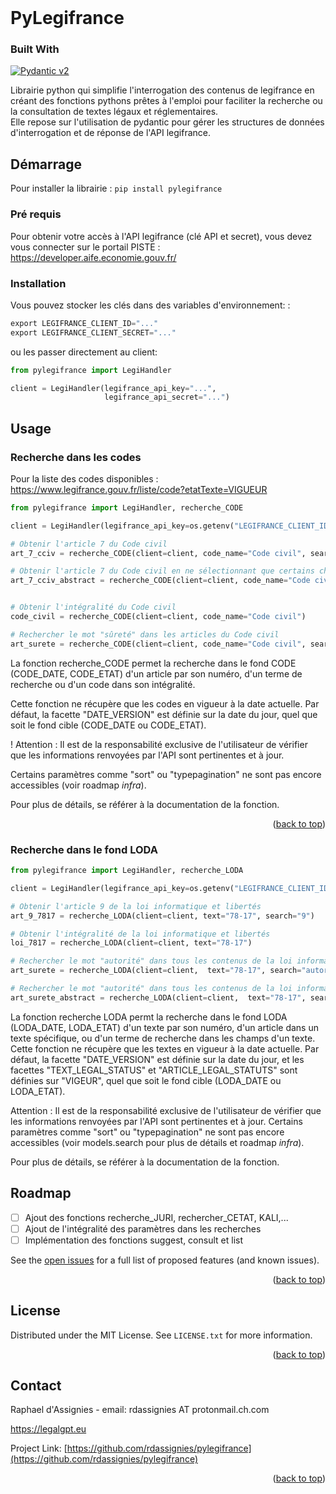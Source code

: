 <!-- PROJECT SHIELDS -->
<!--
*** I'm using markdown "reference style" links for readability.
*** Reference links are enclosed in brackets [ ] instead of parentheses ( ).
*** See the bottom of this document for the declaration of the reference variables
*** for contributors-url, forks-url, etc. This is an optional, concise syntax you may use.
*** https://www.markdownguide.org/basic-syntax/#reference-style-links

[![Contributors][contributors-shield]][contributors-url]
[![Forks][forks-shield]][forks-url]
[![Stargazers][stars-shield]][stars-url]
[![Issues][issues-shield]][issues-url]
[![MIT License][license-shield]][license-url]
[![LinkedIn][linkedin-shield]][linkedin-url]

-->

<br />
  <!--<div align="center">
 <a href="https://github.com/rdassignies/pylegifrance">
    <img src="images/logo.png" alt="Logo" width="80" height="80">
  </a> -->

<!-- <h3 align="center">pylegifrance</h3>

  <p align="center">
    project_description
    <br />
    <a href="https://github.com/rdassignies/pylegifrance/docs"><strong>Documentation  »</strong></a>
    <br />
    <br />
    <a href="https://github.com/rdassignies/pylegifrance">View Demo</a>
    ·
    <a href="https://github.com/rdassignies/pylegifrance/issues">Report Bug</a>
    ·
    <a href="https://github.com/rdassignies/pylegifrance/issues">Request Feature</a>
  </p>
</div> -->
<!-- TABLE OF CONTENTS 

<details>
  <summary>Table of Contents</summary>
  <ol>
    <li>
      <a href="#about-the-project">About The Project</a>
      <ul>
        <li><a href="#built-with">Built With</a></li>
      </ul>
    </li>
    <li>
      <a href="#getting-started">Getting Started</a>
      <ul>
        <li><a href="#prerequisites">Prerequisites</a></li>
        <li><a href="#installation">Installation</a></li>
      </ul>
    </li>
    <li><a href="#usage">Usage</a></li>
    <li><a href="#roadmap">Roadmap</a></li>
    <li><a href="#contributing">Contributing</a></li>
    <li><a href="#license">License</a></li>
    <li><a href="#contact">Contact</a></li>
    <li><a href="#acknowledgments">Acknowledgments</a></li>
  </ol>
</details>

-->

<!-- ABOUT THE PROJECT -->
# PyLegifrance

### Built With

[![Pydantic v2](https://img.shields.io/endpoint?url=https://raw.githubusercontent.com/pydantic/pydantic/main/docs/badge/v2.json)](https://pydantic.dev)


Librairie python qui simplifie l'interrogation des contenus de legifrance en créant des fonctions pythons prêtes à l'emploi pour faciliter la recherche ou la consultation de textes légaux et réglementaires.  
Elle repose sur l'utilisation de pydantic pour gérer les structures de données d'interrogation et de réponse de l'API legifrance. 


<!-- GETTING STARTED -->
## Démarrage

Pour installer la librairie : `pip install pylegifrance`


### Pré requis

Pour obtenir votre accès à l'API legifrance (clé API et secret), vous devez vous connecter sur le portail PISTE : https://developer.aife.economie.gouv.fr/ 

### Installation

Vous pouvez stocker les clés dans des variables d'environnement: 
: 
  ```py
  export LEGIFRANCE_CLIENT_ID="..."
  export LEGIFRANCE_CLIENT_SECRET="..."
  ```

ou les passer directement au client: 

```py
from pylegifrance import LegiHandler

client = LegiHandler(legifrance_api_key="...",
                     legifrance_api_secret="...")
```
<!-- USAGE EXAMPLES -->
## Usage

### Recherche dans les codes
Pour la liste des codes disponibles : https://www.legifrance.gouv.fr/liste/code?etatTexte=VIGUEUR

```py
from pylegifrance import LegiHandler, recherche_CODE

client = LegiHandler(legifrance_api_key=os.getenv("LEGIFRANCE_CLIENT_ID"), legifrance_api_secret=os.getenv("LEGIFRANCE_CLIENT_SECRET"))

# Obtenir l'article 7 du Code civil
art_7_cciv = recherche_CODE(client=client, code_name="Code civil", search="7")

# Obtenir l'article 7 du Code civil en ne sélectionnant que certains champs spécifiques
art_7_cciv_abstract = recherche_CODE(client=client, code_name="Code civil", search="7", formatter=True)


# Obtenir l'intégralité du Code civil
code_civil = recherche_CODE(client=client, code_name="Code civil")

# Rechercher le mot "sûreté" dans les articles du Code civil
art_surete = recherche_CODE(client=client, code_name="Code civil", search="sûreté", champ="ARTICLE")

```

La fonction recherche_CODE permet la recherche dans le fond CODE (CODE_DATE, CODE_ETAT) d'un article par son numéro, d'un terme de recherche ou d'un code dans son intégralité.

Cette fonction ne récupère que les codes en vigueur à la date actuelle. 
Par défaut, la facette "DATE_VERSION" est définie sur la date du jour, quel que soit le fond cible (CODE_DATE ou CODE_ETAT).

! Attention : Il est de la responsabilité exclusive de l'utilisateur de vérifier que les informations renvoyées par l'API sont pertinentes et à jour.

Certains paramètres comme "sort" ou "typepagination" ne sont pas encore accessibles (voir roadmap *infra*).

Pour plus de détails, se référer à la documentation de la fonction. 


<p align="right">(<a href="#readme-top">back to top</a>)</p>

### Recherche dans le fond LODA
```py
from pylegifrance import LegiHandler, recherche_LODA

client = LegiHandler(legifrance_api_key=os.getenv("LEGIFRANCE_CLIENT_ID"), legifrance_api_secret=os.getenv("LEGIFRANCE_CLIENT_SECRET"))

# Obtenir l'article 9 de la loi informatique et libertés
art_9_7817 = recherche_LODA(client=client, text="78-17", search="9")

# Obtenir l'intégralité de la loi informatique et libertés
loi_7817 = recherche_LODA(client=client, text="78-17")

# Rechercher le mot "autorité" dans tous les contenus de la loi informatique et libertés
art_surete = recherche_LODA(client=client,  text="78-17", search="autorité", champ="ALL")

# Rechercher le mot "autorité" dans tous les contenus de la loi informatique et libertés en ne sélectionnant que certains champs spécifiques (formatter=True)
art_surete_abstract = recherche_LODA(client=client,  text="78-17", search="autorité", champ="ALL", formatter=True)
```
La fonction recherche LODA permt la recherche dans le fond LODA (LODA_DATE, LODA_ETAT) d'un texte par son numéro, d'un article dans un texte spécifique, ou d'un terme de recherche dans les champs d'un texte.
Cette fonction ne récupère que les textes en vigueur à la date actuelle. 
Par défaut, la facette "DATE_VERSION" est définie sur la date du jour, et les facettes "TEXT_LEGAL_STATUS" et "ARTICLE_LEGAL_STATUTS" sont définies sur "VIGEUR", quel que soit le fond cible (LODA_DATE ou LODA_ETAT).

Attention : Il est de la responsabilité exclusive de l'utilisateur de vérifier que les informations renvoyées par l'API sont pertinentes et à jour.
Certains paramètres comme "sort" ou "typepagination" ne sont pas encore accessibles (voir models.search pour plus de détails et roadmap *infra*).

Pour plus de détails, se référer à la documentation de la fonction. 
<!-- ROADMAP -->
## Roadmap

- [ ] Ajout des fonctions recherche_JURI, rechercher_CETAT, KALI,...
- [ ] Ajout de l'intégralité des paramètres dans les recherches
- [ ] Implémentation des fonctions suggest, consult et list

See the [open issues](https://github.com/rdassignies/pylegifrance/issues) for a full list of proposed features (and known issues).

<p align="right">(<a href="#readme-top">back to top</a>)</p>


<!-- LICENSE -->
## License

Distributed under the MIT License. See `LICENSE.txt` for more information.

<p align="right">(<a href="#readme-top">back to top</a>)</p>



<!-- CONTACT -->
## Contact

Raphael d'Assignies - email: rdassignies AT protonmail.ch.com

https://legalgpt.eu

Project Link: [https://github.com/rdassignies/pylegifrance](https://github.com/rdassignies/pylegifrance)

<p align="right">(<a href="#readme-top">back to top</a>)</p>

<!-- MARKDOWN LINKS & IMAGES -->
<!-- https://www.markdownguide.org/basic-syntax/#reference-style-links -->
[contributors-shield]: https://img.shields.io/github/contributors/rdassignies/pylegifrance.svg?style=for-the-badge
[contributors-url]: github.com/rdassignies/pylegifrance/graphs/contributors
[forks-shield]: https://img.shields.io/github/forks/rdassignies/pylegifrance.svg?style=for-the-badge
[forks-url]: https://github.com/rdassignies/pylegifrance/network/members
[stars-shield]: https://img.shields.io/github/stars/rdassignies/pylegifrance.svg?style=for-the-badge
[stars-url]: https://github.com/rdassignies/pylegifrance/stargazers
[issues-shield]: https://img.shields.io/github/issues/rdassignies/pylegifrance.svg?style=for-the-badge
[issues-url]: https://github.com/rdassignies/pylegifrance/issues
[license-shield]: https://img.shields.io/github/license/rdassignies/pylegifrance.svg?style=for-the-badge
[license-url]: https://github.com/rdassignies/pylegifrance/blob/master/LICENSE.txt
[linkedin-shield]: https://img.shields.io/badge/-LinkedIn-black.svg?style=for-the-badge&logo=linkedin&colorB=555
[linkedin-url]: https://fr.linkedin.com/in/dassignies

